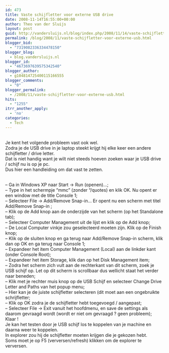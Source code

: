 ```yaml
---
id: 473
title: Vaste schijfletter voor externe USB drive
date: 2008-11-14T16:55:00+00:00
author: Theo van der Sluijs
layout: post
guid: http://vandersluijs.nl/blog/index.php/2008/11/14/vaste-schijfletter-voor-externe-usb/
permalink: /blog/2008/11/vaste-schijfletter-voor-externe-usb.html
blogger_bid:
  - "7319082336334478150"
blogger_blog:
  - blog.vandersluijs.nl
blogger_id:
  - "4673697639575342540"
blogger_author:
  - g104814725400115166555
blogger_comments:
  - "0"
blogger_permalink:
  - /2008/11/vaste-schijfletter-voor-externe-usb.html
hits:
  - "1255"
itrr_another_apply:
  - 'no'
categories:
  - Tech
---
```

   
Je kent het volgende probleem vast ook wel.  
Zodra je de USB drive in je laptop steekt krijgt hij elke keer een andere schijfletter / drive letter.  
Dat is niet handig want je wilt niet steeds hoeven zoeken waar je USB drive / schijf nu is op je pc.  
Dus hier een handleiding om dat vast te zetten. 

<a name="more"></a>  
&#8211; Ga in Windows XP naar Start -> Run (openen)&#8230;;  
&#8211; Type in het schermpje &#8220;mmc&#8221; (zonder &#8220;/quotes) en klik OK. Nu opent er een window met de title Console 1;  
&#8211; Selecteer File -> Add/Remove Snap-in&#8230; Er opent nu een scherm met titel Add/Remove Snap-in ;  
&#8211; Klik op de Add knop aan de onderzijde van het scherm (op het Standalone tab);  
&#8211; Selecteer Computer Management uit de lijst en klik op de Add knop;  
&#8211; De Local Computer vinkje zou geselecteerd moeten zijn. Klik op de Finish knop;  
&#8211; Klik op de sluiten knop en ga terug naar Add/Remove Snap-in scherm, klik dan op OK en ga terug naar Console 1;  
&#8211; Expandeer het item Computer Management (Local) aan de linkder kant (onder Console Root);  
&#8211; Expandeer het item Storage, klik dan op het Disk Management item;  
&#8211; Zodra het scherm zich vult aan de rechterkant van dit scherm, zoek je USB schijf op. Let op dit scherm is scrollbaar dus wellicht staat het verder naar beneden;  
&#8211; Klik met je rechter muis knop op de USB Schijf en selecteer Change Drive Letter and Paths van het popup menu;  
&#8211; Hier kan je de juiste schijfletter selecteren (dit moet aan een ongebruikte schrijfletter;   
&#8211; Klik op OK zodra je de schijfletter hebt toegevoegd / aangepast;  
&#8211; Selecteer File -> Exit vanuit het hoofdmenu, en save de settings als daarom gevraagd wordt (wordt er niet om gevraagd ? geen probleem);  
Klaar !  
Je kan het testen door je USB schijf los te koppelen van je machine en daarna weer te koppelen.  
In explorer zou hij de schijfletter moeten krijgen die je gekozen hebt.  
Soms moet je op F5 (verversen/refresh) klikken om de explorer te verversen.